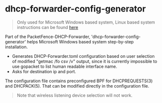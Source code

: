dhcp-forwarder-config-generator
===============================

> Only used for Microsoft Windows based system, Linux based system instructions can be found [here](https://github.com/inverse-inc/packetfence-dhcp-forwarder/tree/master/dhcp-forwarder#linux-based-system)

Part of the PacketFence-DHCP-Forwarder, 'dhcp-forwarder-config-generator' helps Microsoft Windows based system step-by-step installation.

* Generates DHCP-Forwarder.toml configuration based on user selection of modified "getmac /fo csv /v" output, since it is currently impossible to use gopacket to list human readable interface name.
* Asks for destination ip and port.

The configuration file contains preconfigured BPF for DHCPREQUESTS(3) and DHCPACK(5). That can be modified directly in the configuration file.

> Note that wireless listening device selection will not work.

